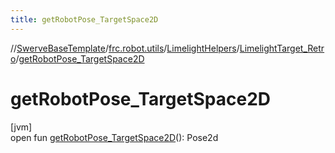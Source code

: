 ```yaml
---
title: getRobotPose_TargetSpace2D
---
```

//[SwerveBaseTemplate](../../../../index.html)/[frc.robot.utils](../../index.html)/[LimelightHelpers](../index.html)/[LimelightTarget_Retro](index.html)/[getRobotPose_TargetSpace2D](get-robot-pose_-target-space2-d.html)



# getRobotPose_TargetSpace2D



[jvm]\
open fun [getRobotPose_TargetSpace2D](get-robot-pose_-target-space2-d.html)(): Pose2d




